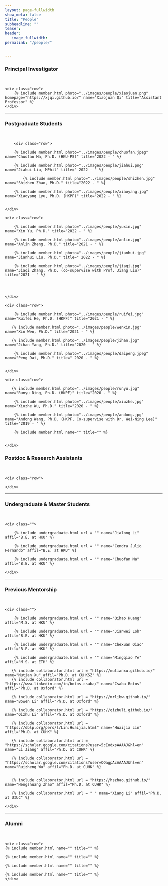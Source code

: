 ```yaml
---
layout: page-fullwidth
show_meta: false
title: "People"
subheadline: ""
teaser: 
header:
   image_fullwidth: 
permalink: "/people/"


---
```




<div class="row">
	<div class="row">
		<h3>Principal Investigator</h3>
		<br/>
	</div>
	
	<div class="row">
		{% include member.html photo="../images/people/xiaojuan.png" homepage="https://xjqi.github.io/" name="Xiaojuan Qi" title="Assistant Professor" %}
	</div>


</div>

---

<div class="row">
	<div class="row">
		<h3 class="medium-12">Postgraduate Students</h3>
		<br/>
	</div>
	
		<div class="row">

		{% include member.html photo="../images/people/chuofan.jpeg" name="Chuofan Ma, Ph.D. (HKU-PS)" title="2022 - " %}
			
		{% include member.html photo="../images/people/jiahui.png" name="Jiahui Liu, MPhil" title=" 2022 - " %}
		
	        {% include member.html photo="../images/people/shizhen.jpg" name="Shizhen Zhao, Ph.D." title="2022 - " %}
		
		{% include member.html photo="../images/people/xiaoyang.jpg" name="Xiaoyang Lyu, Ph.D. (HKPF)" title="2022 - " %}
				

	</div>

	<div class="row">
                
		{% include member.html photo="../images/people/yuxin.jpg" name="Xin Yu, Ph.D." title="2022 - " %}
		
		{% include member.html photo="../images/people/anlin.jpg" name="Anlin Zheng, Ph.D." title="2021 - " %}

		{% include member.html photo="../images/people/jianhui.jpg" name="Jianhui Liu, Ph.D." title=" 2022 - " %}

		{% include member.html photo="../images/people/jiaqi.jpg" name="Jiaqi Zhang, Ph.D. (co-supervise with Prof. Jiang Liu)" title="2021 - " %}


		

	</div>
	
	<div class="row">
	
		{% include member.html photo="../images/people/ruifei.jpg" name="Ruifei He, Ph.D. (HKPF)" title="2021 - " %}
    
       {% include member.html photo="../images/people/wenxin.jpg" name="Xin Wen, Ph.D." title="2021 - " %}
	
	   {% include member.html photo="../images/people/jihan.jpg" name="Jihan Yang, Ph.D." title="2020 - " %}

	    {% include member.html photo="../images/people/daipeng.jpeg" name="Peng Dai, Ph.D." title=" 2020 - " %}


	</div>

	<div class="row">
	
	   {% include member.html photo="../images/people/runyu.jpg" name="Runyu Ding, Ph.D. (HKPF)" title="2020 - " %}	

	    {% include member.html photo="../images/people/xiuzhe.jpg" name="Xiuzhe Wu, Ph.D." title="2020 - " %}
	
		{% include member.html photo="../images/people/andong.jpg" name="Andong Wang, Ph.D. (HKPF, Co-supervise with Dr. Wei-Ning Lee)" title="2019 - " %}

		{% include member.html name="" title="" %}

		
	</div>
	
</div>

<div class="row">
	<div class="row">
		<h3 class="medium-12">Postdoc & Research Assistants</h3>
		<br/>
	</div>
	
	<div class="row">

	</div>
	
</div>

---

<div class="row">
	<div class="row">
		<h3 class="medium-12">Undergraduate & Master Students</h3>
		<br/>
	</div>

	<div class="">

        {% include undergraduate.html url = "" name="Jialong Li" affil="B.E. at HKU" %}

	    {% include undergraduate.html url = "" name="Cendra Julio Fernando" affil="B.E. at HKU" %}

	    {% include undergraduate.html url = "" name="Chuofan Ma" affil="B.E. at HKU" %}
   
	</div>
</div>

---

<div class="row">
	<div class="row">
		<h3 class="medium-12"> Previous Mentorship</h3>
		<br/>
	</div>

	<div class="">

	    {% include undergraduate.html url = "" name="Qihao Huang" affil="M.S. at HKU" %}

	    {% include undergraduate.html url = "" name="Jianwei Loh" affil="B.E. at HKU" %}

		{% include undergraduate.html url = "" name="Chexuan Qiao" affil="B.E. at HKU" %}

        {% include undergraduate.html url = "" name="Mingqiao Ye" affil="M.S. at ETH" %}

       {% include collaborator.html url = "https://mutianxu.github.io/" name="Mutian Xu" affil="Ph.D. at CUHKSZ" %}
	   {% include collaborator.html url = "https://www.linkedin.com/in/botos-csaba/" name="Csaba Botos" affil="Ph.D. at Oxford" %}
    
       {% include collaborator.html url = "https://mrlibw.github.io/" name="Bowen Li" affil="Ph.D. at Oxford" %}

       {% include collaborator.html url = "https://qizhuli.github.io/" name="Qizhu Li" affil="Ph.D. at Oxford" %}

       {% include collaborator.html url = "https://dblp.org/pers/l/Lin:Huaijia.html" name="Huaijia Lin" affil="Ph.D. at CUHK" %}

       {% include collaborator.html url = "https://scholar.google.com/citations?user=5cIodxsAAAAJ&hl=en" name="Li Jiang" affil="Ph.D. at CUHK" %}

       {% include collaborator.html url = "https://scholar.google.com/citations?user=OOagpAcAAAAJ&hl=en" name="Ruizheng Wu" affil="Ph.D. at CUHK" %}


       {% include collaborator.html url = "https://hszhao.github.io/" name="Hengshuang Zhao" affil="Ph.D. at CUHK" %}

       {% include collaborator.html url = " " name="Xiang Li" affil="Ph.D. at UIUC" %}

	</div>
</div>

---

<div class="row">
	<div class="row">
		<h3 class="medium-12">Alumni</h3>
		<br/>
	</div>

	<div class="row">
	{% include member.html name="" title="" %}

	{% include member.html name="" title="" %}

	{% include member.html name="" title="" %}

	{% include member.html name="" title="" %}
    </div>	
</div>
